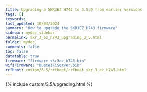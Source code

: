 ```yaml
---
title: Upgrading a SKR3EZ H743 to 3.5.0 from earlier versions
tags: []
keywords: 
last_updated: 10/04/2024
summary: "How to upgrade the SKR3EZ H743 firmware"
sidebar: mydoc_sidebar
permalink: skr_3_ez_h743_upgrading_3_5.html
folder: mydoc
comments: false
toc: false
datatable: true
firmware: "firmware_skr3ez_h743.bin"
wifiFirmware: "DuetWiFiServer.bin"
rrfboot: custom/3.5/rrfboot/rrfboot_skr_3_ez_h743.html
---
```


{% include custom/3.5/upgrading.html %}
